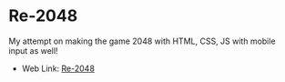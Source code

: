 # Re-2048
My attempt on making the game 2048 with HTML, CSS, JS with mobile input as well!
- Web Link: [Re-2048](https://andrearcaina.github.io/Re-2048/)
